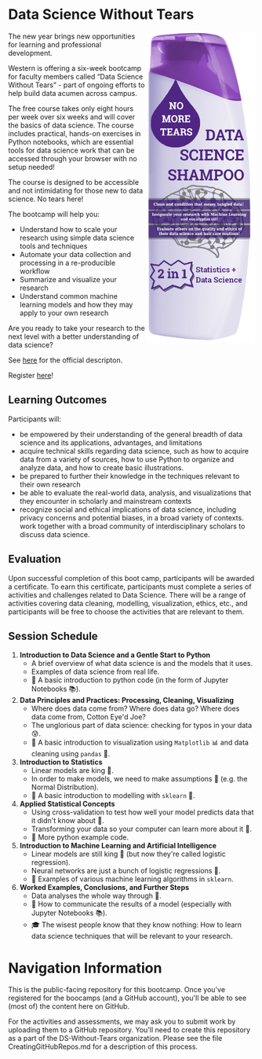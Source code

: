 # Data Science Without Tears

<img align="right" src="shampoobottle.png" width=225px>

The new year brings new opportunities for learning and professional development.
 
Western is offering a six-week bootcamp for faculty members called “Data Science Without Tears” - part of ongoing efforts to help build data acumen across campus.
 
The free course takes only eight hours per week over six weeks and will cover the basics of data science. The course includes practical, hands-on exercises in Python notebooks, which are essential tools for data science work that can be accessed through your browser with no setup needed!
 
The course is designed to be accessible and not intimidating for those new to data science. No tears here!
 
The bootcamp will help you:
 
- Understand how to scale your research using simple data science tools and techniques
- Automate your data collection and processing in a re-producible workflow
- Summarize and visualize your research
- Understand common machine learning models and how they may apply to your own research
 
Are you ready to take your research to the next level with a better understanding of data science?

See [here](https://www.uwo.ca/datastrategy/data-bootcamp/) for the official descripton.

Register [here](https://docs.google.com/forms/d/e/1FAIpQLScfUBwBpXGflg9IQQBhqz8qGsz1Jmbj1gs6sCnas2Z68OHXxA/viewform)!

## Learning Outcomes

Participants will:

- be empowered by their understanding of the general breadth of data science and its applications, advantages, and limitations
- acquire technical skills regarding data science, such as how to acquire data from a variety of sources, how to use Python to organize and analyze data, and how to create basic illustrations.
- be prepared to further their knowledge in the techniques relevant to their own research
- be able to evaluate the real-world data, analysis, and visualizations that they encounter in scholarly and mainstream contexts
- recognize social and ethical implications of data science, including privacy concerns and potential biases, in a broad variety of contexts.
work together with a broad community of interdisciplinary scholars to discuss data science.

## Evaluation

Upon successful completion of this boot camp, participants will be awarded a certificate. To earn this certificate, participants must complete a series of activities and challenges related to Data Science. There will be a range of activities covering data cleaning, modelling, visualization, ethics, etc., and participants will be free to choose the activities that are relevant to them. 

## Session Schedule

1. **Introduction to Data Science and a Gentle Start to Python**
    - A brief overview of what data science is and the models that it uses.
    - Examples of data science from real life.
    - :snake: A basic introduction to python code (in the form of Jupyter Notebooks :books:).
2. **Data Principles and Practices: Processing, Cleaning, Visualizing**
    - Where does data come from? Where does data go? Where does data come from, Cotton Eye'd Joe?
    - The unglorious part of data science: checking for typos in your data :cold_sweat:.
    - :snake: A basic introduction to visualization using `Matplotlib` :bar_chart: and data cleaning using `pandas` :panda_face:.
3. **Introduction to Statistics**
    - Linear models are king :crown:.
    - In order to make models, we need to make assumptions :game_die: (e.g. the Normal Distribution).
    - :snake: A basic introduction to modelling with `sklearn` :microscope:.
4. **Applied Statistical Concepts**
    - Using cross-validation to test how well your model predicts data that it didn't know about :crystal_ball:.
    - Transforming your data so your computer can learn more about it :crown:.
    - :snake: More python example code.
5. **Introduction to Machine Learning and Artificial Intelligence**
    - Linear models are still king :crown: (but now they're called logistic regression).
    - Neural networks are just a bunch of logistic regressions :crown:.
    - :snake: Examples of various machine learning algorithms in `sklearn`.
6. **Worked Examples, Conclusions, and Further Steps**
    - Data analyses the whole way through :crown:.
    - :snake: How to communicate the results of a model (especially with Jupyter Notebooks :books:).
    - :mortar_board: The wisest people know that they know nothing: How to learn data science techniques that will be relevant to your research.

# Navigation Information

This is the public-facing repository for this bootcamp. Once you've registered for the boocamps (and a GitHub account), you'll be able to see (most of) the content here on GitHub.

For the activities and assessments, we may ask you to submit work by uploading them to a GitHub repository. You'll need to create this repository as a part of the DS-Without-Tears organization. Please see the file CreatingGitHubRepos.md for a description of this process.
